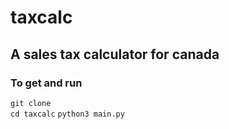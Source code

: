 # taxcalc

## A sales tax calculator for canada

### To get and run

`git clone`  
`cd taxcalc`
`python3 main.py`
